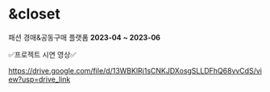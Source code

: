 # &closet
패션 경매&공동구매 플랫폼
**2023-04 ~ 2023-06**






:white_check_mark:프로젝트 시연 영상:white_check_mark:

https://drive.google.com/file/d/13WBKlRj1sCNKJDXosgSLLDFhQ68vvCdS/view?usp=drive_link
